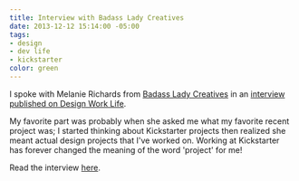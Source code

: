 ```yaml
---
title: Interview with Badass Lady Creatives
date: 2013-12-12 15:14:00 -05:00
tags:
- design
- dev life
- kickstarter
color: green
---
```


I spoke with Melanie Richards from [Badass Lady Creatives](http://baladycreatives.com) in an [interview published on Design Work Life](http://www.designworklife.com/2013/12/11/interview-with-product-designer-jessica-harllee/).


My favorite part was probably when she asked me what my favorite recent project was; I started thinking about Kickstarter projects then realized she meant actual design projects that I've worked on. Working at Kickstarter has forever changed the meaning of the word 'project' for me!

Read the interview [here](http://www.designworklife.com/2013/12/11/interview-with-product-designer-jessica-harllee/).
